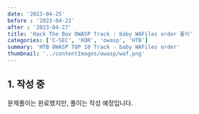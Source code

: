 ```yaml
---
date: '2023-04-25'
before : '2023-04-22'
after : '2023-04-27'
title: 'Hack The Box OWASP Track : baby WAFiles order 풀이'
categories: ['C-SEC', 'KOR', 'owasp', 'HTB']
summary: 'HTB OWASP TOP 10 Track - baby WAFiles order'
thumbnail: '../contentImages/owasp/waf.png'
---
```


## 1. 작성 중

문제풀이는 완료했지만, 풀이는 작성 예정입니다.